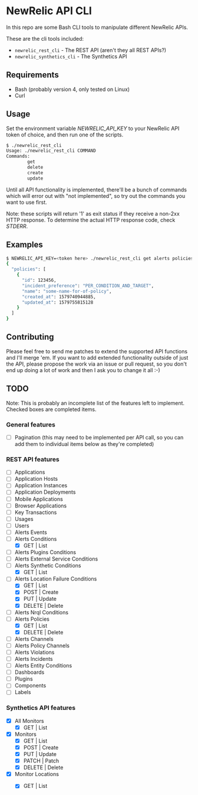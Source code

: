 # NewRelic API CLI

In this repo are some Bash CLI tools to manipulate different NewRelic APIs.

These are the cli tools included:
 - `newrelic_rest_cli` - The REST API (aren't they all REST APIs?)
 - `newrelic_synthetics_cli` - The Synthetics API

## Requirements
 - Bash (probably version 4, only tested on Linux)
 - Curl

## Usage
Set the environment variable *NEWRELIC_API_KEY* to your NewRelic API token of choice, and then run one of the scripts.
```bash
$ ./newrelic_rest_cli
Usage: ./newrelic_rest_cli COMMAND
Commands:
        get
        delete
        create
        update
```
Until all API functionality is implemented, there'll be a bunch of commands which will error out with "not implemented", so try out the commands you want to use first.

Note: these scripts will return '1' as exit status if they receive a non-2xx HTTP response. To determine the actual HTTP response code, check *STDERR*.

## Examples
```bash
$ NEWRELIC_API_KEY=<token here> ./newrelic_rest_cli get alerts policies | jq .
{
  "policies": [
    {
      "id": 123456,
      "incident_preference": "PER_CONDITION_AND_TARGET",
      "name": "some-name-for-of-policy",
      "created_at": 1579740944885,
      "updated_at": 1579755815128
    }
  ]
}
```

## Contributing

Please feel free to send me patches to extend the supported API functions and I'll merge 'em. If you want to add extended functionality outside of just the API, please propose the work via an issue or pull request, so you don't end up doing a lot of work and then I ask you to change it all :-)


## TODO

Note: This is probably an incomplete list of the features left to implement. Checked boxes are completed items.

### General features
 - [ ] Pagination (this may need to be implemented per API call, so you can add them to individual items below as they're completed)

### REST API features
 - [ ] Applications
 - [ ] Application Hosts
 - [ ] Application Instances
 - [ ] Application Deployments
 - [ ] Mobile Applications
 - [ ] Browser Applications
 - [ ] Key Transactions
 - [ ] Usages
 - [ ] Users
 - [ ] Alerts Events
 - [ ] Alerts Conditions
   - [x] GET | List
 - [ ] Alerts Plugins Conditions
 - [ ] Alerts External Service Conditions
 - [ ] Alerts Synthetic Conditions
   - [x] GET | List
 - [ ] Alerts Location Failure Conditions
   - [x] GET | List
   - [x] POST | Create
   - [x] PUT | Update
   - [x] DELETE | Delete
 - [ ] Alerts Nrql Conditions
 - [ ] Alerts Policies
   - [x] GET | List
   - [x] DELETE | Delete
 - [ ] Alerts Channels
 - [ ] Alerts Policy Channels
 - [ ] Alerts Violations
 - [ ] Alerts Incidents
 - [ ] Alerts Entity Conditions
 - [ ] Dashboards
 - [ ] Plugins
 - [ ] Components
 - [ ] Labels

### Synthetics API features
 - [x] All Monitors
   - [x] GET | List
 - [x] Monitors
   - [x] GET | List
   - [x] POST | Create
   - [x] PUT | Update
   - [x] PATCH | Patch
   - [x] DELETE | Delete
 - [x] Monitor Locations
   - [x] GET | List
 
